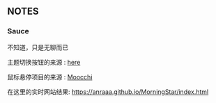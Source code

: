 ## NOTES

### Sauce

不知道，只是无聊而已

主题切换按钮的来源 : [here](https://github.com/hosseinnabi-ir/Light-Dark-Mode-Toggle-with-JavaScript)

鼠标悬停项目的来源 : [Moocchi](https://github.com/Moocchi/moocchi.github.io) 

在这里的实时网站结果: https://anraaa.github.io/MorningStar/index.html
